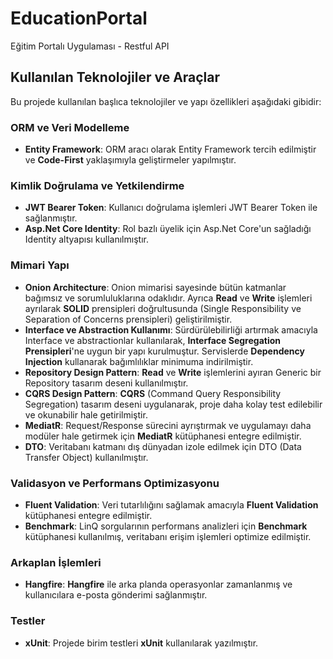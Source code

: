 # EducationPortal

Eğitim Portalı Uygulaması - Restful API

## Kullanılan Teknolojiler ve Araçlar
Bu projede kullanılan başlıca teknolojiler ve yapı özellikleri aşağıdaki gibidir:

### ORM ve Veri Modelleme
- **Entity Framework**: ORM aracı olarak Entity Framework tercih edilmiştir ve **Code-First** yaklaşımıyla geliştirmeler yapılmıştır.

### Kimlik Doğrulama ve Yetkilendirme
- **JWT Bearer Token**: Kullanıcı doğrulama işlemleri JWT Bearer Token ile sağlanmıştır.
- **Asp.Net Core Identity**: Rol bazlı üyelik için Asp.Net Core'un sağladığı Identity altyapısı kullanılmıştır.

### Mimari Yapı
- **Onion Architecture**: Onion mimarisi sayesinde bütün katmanlar bağımsız ve sorumluluklarına odaklıdır. Ayrıca **Read** ve **Write** işlemleri ayrılarak **SOLID** prensipleri doğrultusunda (Single Responsibility ve Separation of Concerns prensipleri) geliştirilmiştir.
- **Interface ve Abstraction Kullanımı**: Sürdürülebilirliği artırmak amacıyla Interface ve abstractionlar kullanılarak, **Interface Segregation Prensipleri**'ne uygun bir yapı kurulmuştur. Servislerde **Dependency Injection** kullanarak bağımlılıklar minimuma indirilmiştir.
- **Repository Design Pattern**: **Read** ve **Write** işlemlerini ayıran Generic bir Repository tasarım deseni kullanılmıştır.
- **CQRS Design Pattern**: **CQRS** (Command Query Responsibility Segregation) tasarım deseni uygulanarak, proje daha kolay test edilebilir ve okunabilir hale getirilmiştir.
- **MediatR**: Request/Response sürecini ayrıştırmak ve uygulamayı daha modüler hale getirmek için **MediatR** kütüphanesi entegre edilmiştir.
- **DTO**: Veritabanı katmanı dış dünyadan izole edilmek için DTO (Data Transfer Object) kullanılmıştır.

### Validasyon ve Performans Optimizasyonu
- **Fluent Validation**: Veri tutarlılığını sağlamak amacıyla **Fluent Validation** kütüphanesi entegre edilmiştir.
- **Benchmark**: LinQ sorgularının performans analizleri için **Benchmark** kütüphanesi kullanılmış, veritabanı erişim işlemleri optimize edilmiştir.

### Arkaplan İşlemleri
- **Hangfire**: **Hangfire** ile arka planda operasyonlar zamanlanmış ve kullanıcılara e-posta gönderimi sağlanmıştır.

### Testler
- **xUnit**: Projede birim testleri **xUnit** kullanılarak yazılmıştır.
